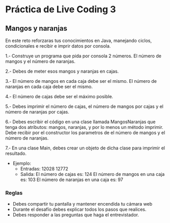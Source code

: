 # Práctica de Live Coding 3

## Mangos y naranjas
En este reto reforzaras tus conocimientos en Java, manejando ciclos, condicionales e recibir e imprir datos por consola.

1.- Construye un programa que pida por consola 2 números. El número de mangos y el número de naranjas.

2.- Debes de meter esos mangos y naranjas en cajas.

3.- El número de mangos en cada caja debe ser el mismo. El número de naranjas en cada caja debe ser el mismo.

4.- El número de cajas debe ser el máximo posible.

5.- Debes imprimir el número de cajas, el número de mangos por cajas y el número de naranjas por cajas.

6.- Debes escribir el código en una clase llamada MangosNaranjas que tenga dos atributos: mangos, naranjas, y por lo menos un método imprimir. Debe recibir por el constructor los parametros de el número de mangos y el número de naranjas.

7.- En una clase Main, debes crear un objeto de dicha clase para imprimir el resultado.

- Ejemplo:
   - Entradas: 
        12028 12772
   - Salida: 
        El número de cajas es: 124
        El número de mangos en una caja es: 103
        El número de naranjas en una caja es: 97

### Reglas

- Debes compartir tu pantalla y mantener encendida tu cámara web
- Durante el desafío debes explicar todos los pasos que realices.
- Debes responder a las preguntas que haga el entrevistador.
